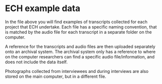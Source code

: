 # ECH example data

In the file above you will find examples of transcripts collected for each project that ECH undertake.
Each file has a specific naming convention, that is matched by the audio file for each transcript in a separate folder on the computer.


A reference for the transcripts and audio files are then uploaded separately onto an archival system. The archival system only has a reference to where on the computer researchers can find a specific audio file/information, and does not include the data itself.

Photographs collected from interviewees and during interviews are also stored on the main computer, but in a different file.

